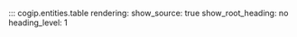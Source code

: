 ::: cogip.entities.table
    rendering:
      show_source: true
      show_root_heading: no
      heading_level: 1
